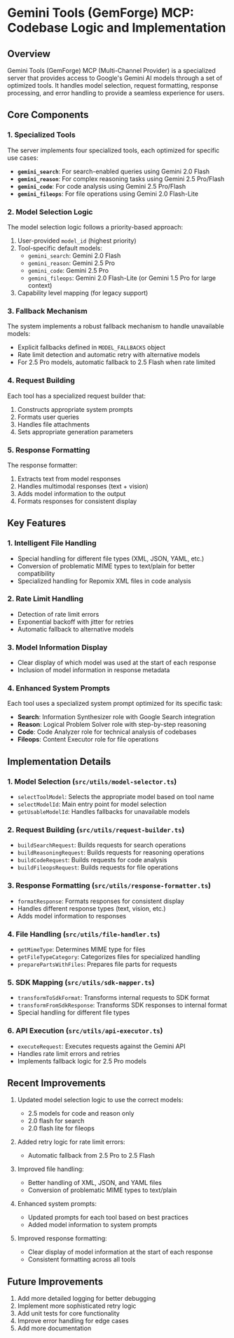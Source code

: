 # Gemini Tools (GemForge) MCP: Codebase Logic and Implementation

## Overview

Gemini Tools (GemForge) MCP (Multi-Channel Provider) is a specialized server that provides access to Google's Gemini AI models through a set of optimized tools. It handles model selection, request formatting, response processing, and error handling to provide a seamless experience for users.

## Core Components

### 1. Specialized Tools

The server implements four specialized tools, each optimized for specific use cases:

- **`gemini_search`**: For search-enabled queries using Gemini 2.0 Flash
- **`gemini_reason`**: For complex reasoning tasks using Gemini 2.5 Pro/Flash
- **`gemini_code`**: For code analysis using Gemini 2.5 Pro/Flash
- **`gemini_fileops`**: For file operations using Gemini 2.0 Flash-Lite

### 2. Model Selection Logic

The model selection logic follows a priority-based approach:

1. User-provided `model_id` (highest priority)
2. Tool-specific default models:
   - `gemini_search`: Gemini 2.0 Flash
   - `gemini_reason`: Gemini 2.5 Pro
   - `gemini_code`: Gemini 2.5 Pro
   - `gemini_fileops`: Gemini 2.0 Flash-Lite (or Gemini 1.5 Pro for large context)
3. Capability level mapping (for legacy support)

### 3. Fallback Mechanism

The system implements a robust fallback mechanism to handle unavailable models:

- Explicit fallbacks defined in `MODEL_FALLBACKS` object
- Rate limit detection and automatic retry with alternative models
- For 2.5 Pro models, automatic fallback to 2.5 Flash when rate limited

### 4. Request Building

Each tool has a specialized request builder that:

1. Constructs appropriate system prompts
2. Formats user queries
3. Handles file attachments
4. Sets appropriate generation parameters

### 5. Response Formatting

The response formatter:

1. Extracts text from model responses
2. Handles multimodal responses (text + vision)
3. Adds model information to the output
4. Formats responses for consistent display

## Key Features

### 1. Intelligent File Handling

- Special handling for different file types (XML, JSON, YAML, etc.)
- Conversion of problematic MIME types to text/plain for better compatibility
- Specialized handling for Repomix XML files in code analysis

### 2. Rate Limit Handling

- Detection of rate limit errors
- Exponential backoff with jitter for retries
- Automatic fallback to alternative models

### 3. Model Information Display

- Clear display of which model was used at the start of each response
- Inclusion of model information in response metadata

### 4. Enhanced System Prompts

Each tool uses a specialized system prompt optimized for its specific task:

- **Search**: Information Synthesizer role with Google Search integration
- **Reason**: Logical Problem Solver role with step-by-step reasoning
- **Code**: Code Analyzer role for technical analysis of codebases
- **Fileops**: Content Executor role for file operations

## Implementation Details

### 1. Model Selection (`src/utils/model-selector.ts`)

- `selectToolModel`: Selects the appropriate model based on tool name
- `selectModelId`: Main entry point for model selection
- `getUsableModelId`: Handles fallbacks for unavailable models

### 2. Request Building (`src/utils/request-builder.ts`)

- `buildSearchRequest`: Builds requests for search operations
- `buildReasoningRequest`: Builds requests for reasoning operations
- `buildCodeRequest`: Builds requests for code analysis
- `buildFileopsRequest`: Builds requests for file operations

### 3. Response Formatting (`src/utils/response-formatter.ts`)

- `formatResponse`: Formats responses for consistent display
- Handles different response types (text, vision, etc.)
- Adds model information to responses

### 4. File Handling (`src/utils/file-handler.ts`)

- `getMimeType`: Determines MIME type for files
- `getFileTypeCategory`: Categorizes files for specialized handling
- `preparePartsWithFiles`: Prepares file parts for requests

### 5. SDK Mapping (`src/utils/sdk-mapper.ts`)

- `transformToSdkFormat`: Transforms internal requests to SDK format
- `transformFromSdkResponse`: Transforms SDK responses to internal format
- Special handling for different file types

### 6. API Execution (`src/utils/api-executor.ts`)

- `executeRequest`: Executes requests against the Gemini API
- Handles rate limit errors and retries
- Implements fallback logic for 2.5 Pro models

## Recent Improvements

1. Updated model selection logic to use the correct models:
   - 2.5 models for code and reason only
   - 2.0 flash for search
   - 2.0 flash lite for fileops

2. Added retry logic for rate limit errors:
   - Automatic fallback from 2.5 Pro to 2.5 Flash

3. Improved file handling:
   - Better handling of XML, JSON, and YAML files
   - Conversion of problematic MIME types to text/plain

4. Enhanced system prompts:
   - Updated prompts for each tool based on best practices
   - Added model information to system prompts

5. Improved response formatting:
   - Clear display of model information at the start of each response
   - Consistent formatting across all tools

## Future Improvements

1. Add more detailed logging for better debugging
2. Implement more sophisticated retry logic
3. Add unit tests for core functionality
4. Improve error handling for edge cases
5. Add more documentation
